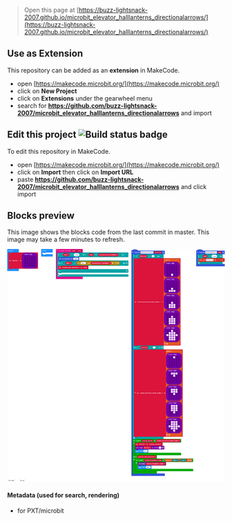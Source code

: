 
> Open this page at [https://buzz-lightsnack-2007.github.io/microbit_elevator_halllanterns_directionalarrows/](https://buzz-lightsnack-2007.github.io/microbit_elevator_halllanterns_directionalarrows/)

## Use as Extension

This repository can be added as an **extension** in MakeCode.

* open [https://makecode.microbit.org/](https://makecode.microbit.org/)
* click on **New Project**
* click on **Extensions** under the gearwheel menu
* search for **https://github.com/buzz-lightsnack-2007/microbit_elevator_halllanterns_directionalarrows** and import

## Edit this project ![Build status badge](https://github.com/buzz-lightsnack-2007/microbit_elevator_halllanterns_directionalarrows/workflows/MakeCode/badge.svg)

To edit this repository in MakeCode.

* open [https://makecode.microbit.org/](https://makecode.microbit.org/)
* click on **Import** then click on **Import URL**
* paste **https://github.com/buzz-lightsnack-2007/microbit_elevator_halllanterns_directionalarrows** and click import

## Blocks preview

This image shows the blocks code from the last commit in master.
This image may take a few minutes to refresh.

![A rendered view of the blocks](https://github.com/buzz-lightsnack-2007/microbit_elevator_halllanterns_directionalarrows/raw/master/.github/makecode/blocks.png)

#### Metadata (used for search, rendering)

* for PXT/microbit
<script src="https://makecode.com/gh-pages-embed.js"></script><script>makeCodeRender("{{ site.makecode.home_url }}", "{{ site.github.owner_name }}/{{ site.github.repository_name }}");</script>
